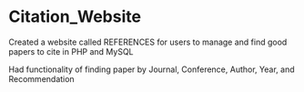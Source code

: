 # Citation_Website

Created a website called REFERENCES for users to manage and find good papers to cite in PHP
and MySQL

Had functionality of finding paper by Journal, Conference, Author, Year, and Recommendation
